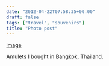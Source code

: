 ```yaml
---
date: "2012-04-22T07:58:35+00:00"
draft: false
tags: ["travel", "souvenirs"]
title: "Photo post"
---
```

[image](/img/2012-04-22-photo-post/9c233ded4847a312180caa0d98a487fe65212d03c8ecdc963b99ceab92c23706.jpg)

Amulets I bought in Bangkok, Thailand.
